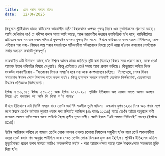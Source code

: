 ```yaml
---
title:  এনে ধৰণৰ সময়ৰ বাবে।
date:   12/06/2025
---
```


কিছুমান খ্রীষ্টিয়ানৰ মাজত বাইবেলৰ ভাৱবাণীৰ কঠিন বিষয়বোৰৰ ওপৰত গুৰুত্ব দিয়াৰ এক দুৰ্ভাগ্যজনক প্ৰৱণতা আছে। আমি দেখিবলৈ পাওঁ যে পৰীক্ষা কৰাৰ সময় আহি আছে, আৰু ভাৱবাণীৰ অধ্যয়ন ভয়ভিত্তিক হ’ব পাৰে, কাহিনীটোত প্ৰতিজ্ঞাৰ দৰে সমাধান কৰাৰ পৰিবৰ্তে দুখ-কষ্টৰ ওপৰত গুৰুত্ব দিব পাৰে। ঈশ্বৰে ভৱিষ্যতক ভাল আৱৰণ নিদিলেও, আৰু এতিয়াৰ পৰা মহা- বিবাদৰ অন্ত পৰাৰ সময়লৈকে ঘটিবলগীয়া ঘটনাবোৰৰ বিষয়ে তেওঁ ন্যায় হ’লেও কথাবোৰ শেষলৈকে সদায় অধ্যয়ন কৰাটো গুৰুত্বপূৰ্ণ।

ভাৱবাণীত এটা উদাহৰণ আছে য’ত ঈশ্বৰে আমাৰ মানৱ জাতিয়ে সৃষ্টি কৰা বিদ্ৰোহৰ বিষয়ে সত্য প্রকাশ কৰে, আৰু তেওঁ আমাক ইয়াৰ পৰিণতিৰ বিষয়ে দেখুৱাই। কিন্তু তেতিয়াও তেওঁ সদায় আশা প্রকাশ কৰিছে। কিছুমানে অন্তিম দিনৰ সংকটৰ ভাৱবাণীবোৰ – “যাকোবৰ বিপদৰ সময়”ৰ দৰে ভয় আৰু কম্পমানেৰে চাইছে। নিঃসন্দেহে, শেষৰ দিনৰ সময়বোৰ ঈশ্বৰৰ লোক বিলাকৰ বাবে সহজ নহ’ব। কিন্তু তাড়নাৰ সময়ৰ ভাৱবাণী যেনেকৈ নিৰ্ভৰযোগ্য, তেনেকৈয়ে উদ্ধাৰৰ প্ৰতিজ্ঞাও নিৰ্ভৰযোগ্য।

`ইষ্টেৰঃ ৪:১৩,১৪; ইষ্টেৰঃ ৫:১-৩; আৰু ইষ্টেৰঃ ৯:২০-২৮। পৃথিৱীৰ ইতিহাসৰ অন্ত হোৱাৰ সময়ত আমাৰ অৱস্থাৰ বিষয়ে এই পদবোৰৰ পৰা আমি কি শিক্ষা ল’ব পাৰো?`

ঈশ্বৰে ইতিহাসৰ এটা নির্দিষ্ট সময়ৰ বাবে তেওঁৰ অৱশিষ্ট মণ্ডলীক তুলি ধৰিলে। অন্ধকাৰ যুগৰ ১২৬০ দিনৰ অন্ত পৰাৰ লগে লগে ঈশ্বৰে তেওঁৰ কইনাক লুকাই থকাৰ পৰা উলিয়াই আনিলে (প্রঃ বাক্যঃ ১২:১৪) যাতে তেওঁৰ অন্তিম অনুগ্ৰহৰ বাণী জগতত ঘোষণা কৰিব পাৰে আৰু সেইটো হৈছে তৃতীয় দূতৰ বাণী। আমি ইয়াত “এই সময়ৰ নিমিত্তেই” আছো (ইষ্টেৰঃ ৪:১৪)।

ইষ্টেৰ আৱিষ্কাৰ কৰিলে যে হামনে তেওঁৰ লোক সকলৰ ওপৰত চলোৱা নিৰ্যাতনৰ সন্মুখীন হ’বৰ বাবে তেওঁ অকলশৰীয়া নহয়ঃ তেওঁ ৰজাৰ পৰা অনুগ্ৰহ পাইছিল আৰু শেষত তেওঁৰ লোক বিলাকক মুক্ত কৰা হৈছিল। পৃথিৱীৰ ইতিহাসৰ অন্তিম মুহূৰ্ত্তবোৰত প্ৰৱেশ কৰাৰ সময়ত আমিও অকলশৰীয়া নহ’ম - ৰজা আমাৰ পক্ষত আছে আৰু ঈশ্বৰৰ লোক সকলকো মুক্তি দিয়া হ’ব।